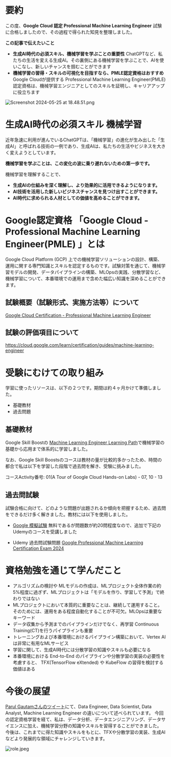 <!--
title:   Google Cloud 認定 Professional Machine Learning Engineer資格認定に向けての取り組み
tags:    GoogleCloud,MachineLearning,PMLE
id:      34f3c596d84b79f79190
private: false
-->
# 要約

この度、**Google Cloud 認定 Professional Machine Learning Engineer** 試験に合格しましたので、その過程で得られた知見を整理しました。

**この記事で伝えたいこと**

- **生成AI時代の必須スキル、機械学習を学ぶことの重要性** ChatGPTなど、私たちの生活を変える生成AI。その裏側にある機械学習を学ぶことで、AIを使いこなし、新しいチャンスを掴むことができます
- **機械学習の習得・スキルの可視化を目指すなら、PMLE認定資格はおすすめ** Google Cloudが提供する Professional Machine Learning Engineer(PMLE)認定資格は、機械学習エンジニアとしてのスキルを証明し、キャリアアップに役立ちます

![Screenshot 2024-05-25 at 18.48.51.png](https://qiita-image-store.s3.ap-northeast-1.amazonaws.com/0/55793/903417d8-917e-4778-57eb-feacbbc46e2c.png)


# 生成AI時代の必須スキル 機械学習

近年急速に利用が進んでいるChatGPTは、「機械学習」の進化が生み出した「生成AI」と呼ばれる技術の一例であり、生成AIは、私たちの生活やビジネスを大きく変えようとしています。

**機械学習を学ぶことは、この変化の波に乗り遅れないための第一歩です。**

機械学習を理解することで、

- **生成AIの仕組みを深く理解し、より効果的に活用できるようになります。**
- **AI技術を活用した新しいビジネスチャンスを見つけ出すことができます。**
- **AI時代に求められる人材としての価値を高めることができます。**


# Google認定資格 「Google Cloud - Professional Machine Learning Engineer(PMLE) 」とは

Google Cloud Platform (GCP) 上での機械学習ソリューションの設計、構築、運用に関する専門知識とスキルを認定するものです。試験対策を通じて、機械学習モデルの開発、データパイプラインの構築、MLOpsの実践、分散学習など、機械学習について、本番環境での運用まで含めた幅広い知識を深めることができます。

## 試験概要（試験形式、実施方法等）について
[Google Cloud Certification - Professional Machine Learning Engineer](https://cloud.google.com/learn/certification/machine-learning-engineer)

## 試験の評価項目について
https://cloud.google.com/learn/certification/guides/machine-learning-engineer


# 受験にむけての取り組み

学習に使ったリソースは、以下の２つです。期間は約４ヶ月かけて準備しました。

- 基礎教材
- 過去問題

## 基礎教材
Google Skill Boostの [Machine Learning Engineer Learning Path](https://www.cloudskillsboost.google/paths/17)で機械学習の基礎から応用まで体系的に学習しました。

なお、Google Skill Boostsのコースは教材の量が比較的多かったため、時間の都合で私は以下を学習した段階で過去問を解き、受験に挑みました。

コースActivity番号: 01(A Tour of Google Cloud Hands-on Labs) - 07, 10 - 13

## 過去問試験

試験合格に向けて、どのような問題が出題されるか傾向を把握するため、過去問をできるだけ多く解きました。教材には以下を使用しました。

- [Google 模擬試験](https://docs.google.com/forms/d/e/1FAIpQLSeYmkCANE81qSBqLW0g2X7RoskBX9yGYQu-m1TtsjMvHabGqg/viewform)
	無料であるが問題数が約20問程度なので、追加で下記のUdemyのコースを受講しました

- Udemy 過去問試験問題 [Google Professional Machine Learning Certification Exam 2024](https://www.udemy.com/course/google-professional-machine-learning-certification-exam-2023/)


# 資格勉強を通じて学んだこと

- アルゴリズムの検討や MLモデルの作成は、MLプロジェクト全体作業の約5%程度に過ぎず、MLプロジェクトは「モデルを作り、学習して予測」で終わりではない
- MLプロジェクトにおいて本質的に重要なことは、継続して運用すること。そのためには、運用をある程度自動化することが不可欠。MLOpsは重要なキーワード
- データ収集から予測までのパイプラインだけでなく、再学習 Continuous Training(CT)を行うパイプラインも重要
- トレーニングおよび本番環境におけるパイプライン構築において、Vertex AIは非常に有用なMLサービス
- 学習に関して、生成AI時代には分散学習の知識やスキルも必要になる
- 本番環境における End-to-End のパイプラインや分散学習の実装の必要性を考慮すると、 TFX(TensorFlow eXtended) や KubeFlow の習得を検討する価値はある


# 今後の展望
[Parul Gautamさんのツイート](https://twitter.com/Parul_Gautam7/status/1748935248874733797)にて、Data Engineer, Data Scientist, Data Analyst, Machine Learning Engineer の違いについて述べられています。
今回の認定資格学習を経て、私は、データ分析、データエンジニアリング、データサイエンスに加え、機械学習分野の知識やスキルを習得することができました。
今後は、これまでに得た知識やスキルをもとに、TFXや分散学習の実装、生成AIなどより発展的な領域にチャレンジしていきます。

![role.jpeg](https://qiita-image-store.s3.ap-northeast-1.amazonaws.com/0/55793/91584250-402c-5547-87a1-78551d916b31.jpeg)